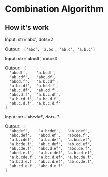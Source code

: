 # Combination Algorithm

## How it's work

<p>Input: str='abc', dots=2</p>
<p>Outpur: <code> [‘abc’, ‘a.bc’, ‘ab.c’, ‘a.b.c’] </code></p>


<p>Input: str='abcdf', dots=3</p>
<p>Outpur: <code> [
  'abcdf',    'a.bcdf',
  'ab.cdf',   'abc.df',
  'abcd.f',   'a.b.cdf',
  'a.bc.df',  'a.bcd.f',
  'ab.c.df',  'ab.cd.f',
  'abc.d.f',  'a.b.c.df',
  'a.b.cd.f', 'a.bc.d.f',
  'ab.c.d.f', 'a.b.c.d.f'
]</code></p>


<p>Input: str='abcdef', dots=3</p>
<p>Outpur: <code> [
  'abcdef',    'a.bcdef',   'ab.cdef',
  'abc.def',   'abcd.ef',   'abcde.f',
  'a.b.cdef',  'a.bc.def',  'a.bcd.ef',
  'a.bcde.f',  'ab.c.def',  'ab.cd.ef',
  'ab.cde.f',  'abc.d.ef',  'abc.de.f',
  'abcd.e.f',  'a.b.c.def', 'a.b.cd.ef',
  'a.b.cde.f', 'a.bc.d.ef', 'a.bc.de.f',
  'a.bcd.e.f', 'ab.c.d.ef', 'ab.c.de.f',
  'ab.cd.e.f', 'abc.d.e.f'
] </code></p>
